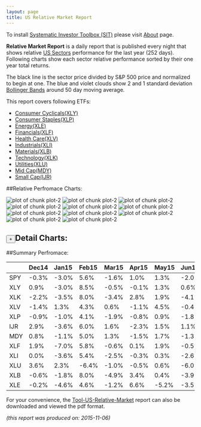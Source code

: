 ```yaml
---
layout: page
title: US Relative Market Report
---
```



To install [Systematic Investor Toolbox (SIT)](https://github.com/systematicinvestor/SIT) please visit [About](/about) page.





**Relative Market Report** is a daily report that is published every night 
that shows relative [US Sectors](http://www.sectorspdr.com/) performance 
for the last year (252 days). Following charts show each sector relative 
performance sorted by their one year total returns. 

The black line is the sector price divided by S&P 500 price and normalized to begin at one. 
The blue and violet clouds show 2 and 1 standard deviation 
[Bollinger Bands](http://en.wikipedia.org/wiki/Bollinger_Bands)
around 50 day moving average. 

This report covers following ETFs:

* [Consumer Cyclicals(XLY)](http://www.sectorspdr.com/sectorspdr/sector/XLY)
* [Consumer Staples(XLP)](http://www.sectorspdr.com/sectorspdr/sector/XLP)
* [Energy(XLE)](http://www.sectorspdr.com/sectorspdr/sector/XLE)
* [Financials(XLF)](http://www.sectorspdr.com/sectorspdr/sector/XLF)
* [Health Care(XLV)](http://www.sectorspdr.com/sectorspdr/sector/XLV)
* [Industrials(XLI)](http://www.sectorspdr.com/sectorspdr/sector/XLI)
* [Materials(XLB)](http://www.sectorspdr.com/sectorspdr/sector/XLB)
* [Technology(XLK)](http://www.sectorspdr.com/sectorspdr/sector/XLK)
* [Utilities(XLU)](http://www.sectorspdr.com/sectorspdr/sector/XLU)
* [Mid Cap(MDY)](https://www.spdrs.com/product/fund.seam?ticker=MDY)
* [Small Cap(IJR)](http://finance.yahoo.com/q/hl?s=IJR+Holdings)


##Relative Perfromace Charts:
    


![plot of chunk plot-2](/public/images/Tool-US-Relative-Market/plot-2-1.png) ![plot of chunk plot-2](/public/images/Tool-US-Relative-Market/plot-2-2.png) ![plot of chunk plot-2](/public/images/Tool-US-Relative-Market/plot-2-3.png) ![plot of chunk plot-2](/public/images/Tool-US-Relative-Market/plot-2-4.png) ![plot of chunk plot-2](/public/images/Tool-US-Relative-Market/plot-2-5.png) ![plot of chunk plot-2](/public/images/Tool-US-Relative-Market/plot-2-6.png) ![plot of chunk plot-2](/public/images/Tool-US-Relative-Market/plot-2-7.png) ![plot of chunk plot-2](/public/images/Tool-US-Relative-Market/plot-2-8.png) ![plot of chunk plot-2](/public/images/Tool-US-Relative-Market/plot-2-9.png) ![plot of chunk plot-2](/public/images/Tool-US-Relative-Market/plot-2-10.png) ![plot of chunk plot-2](/public/images/Tool-US-Relative-Market/plot-2-11.png) 

<input type="button" class="btn btn-sm" value="+">Detail Charts:
---
    




<div markdown="1" style="display:none;">
    


![plot of chunk plot-2](/public/images/Tool-US-Relative-Market/plot-2-12.png) ![plot of chunk plot-2](/public/images/Tool-US-Relative-Market/plot-2-13.png) ![plot of chunk plot-2](/public/images/Tool-US-Relative-Market/plot-2-14.png) ![plot of chunk plot-2](/public/images/Tool-US-Relative-Market/plot-2-15.png) ![plot of chunk plot-2](/public/images/Tool-US-Relative-Market/plot-2-16.png) ![plot of chunk plot-2](/public/images/Tool-US-Relative-Market/plot-2-17.png) ![plot of chunk plot-2](/public/images/Tool-US-Relative-Market/plot-2-18.png) ![plot of chunk plot-2](/public/images/Tool-US-Relative-Market/plot-2-19.png) ![plot of chunk plot-2](/public/images/Tool-US-Relative-Market/plot-2-20.png) ![plot of chunk plot-2](/public/images/Tool-US-Relative-Market/plot-2-21.png) ![plot of chunk plot-2](/public/images/Tool-US-Relative-Market/plot-2-22.png) ![plot of chunk plot-2](/public/images/Tool-US-Relative-Market/plot-2-23.png) 

</div>
    




##Summary Perfromace:
    




|    |Dec14 |Jan15 |Feb15 |Mar15 |Apr15 |May15 |Jun15 |Jul15 |Aug15 |Sep15 |Oct15 |Nov15 |Total |
|:---|:-----|:-----|:-----|:-----|:-----|:-----|:-----|:-----|:-----|:-----|:-----|:-----|:-----|
|SPY |-0.3% |-3.0% | 5.6% |-1.6% | 1.0% | 1.3% |-2.0% | 2.2% |-6.1% |-2.5% | 8.5% | 1.1% | 3.5% |
|XLY | 0.9% |-3.0% | 8.5% |-0.5% |-0.1% | 1.3% | 0.6% | 4.9% |-6.5% |-0.6% | 9.1% | 0.5% |15.0% |
|XLK |-2.2% |-3.5% | 8.0% |-3.4% | 2.8% | 1.9% |-4.1% | 2.9% |-5.4% |-1.4% |10.5% | 1.2% | 5.9% |
|XLV |-1.4% | 1.3% | 4.3% | 0.6% |-1.1% | 4.5% |-0.4% | 2.9% |-8.0% |-5.7% | 7.8% | 0.9% | 4.9% |
|XLP |-0.9% |-1.0% | 4.1% |-1.9% |-0.8% | 0.9% |-1.8% | 5.7% |-6.0% | 0.4% | 5.7% |-0.3% | 3.5% |
|IJR | 2.9% |-3.6% | 6.0% | 1.6% |-2.3% | 1.5% | 1.1% |-0.8% |-5.2% |-3.5% | 6.1% | 2.4% | 5.4% |
|MDY | 0.8% |-1.1% | 5.0% | 1.3% |-1.5% | 1.7% |-1.3% | 0.1% |-5.7% |-3.2% | 5.6% | 1.5% | 2.8% |
|XLF | 1.9% |-7.0% | 5.8% |-0.6% | 0.1% | 1.9% |-0.5% | 3.4% |-7.1% |-2.8% | 6.3% | 1.7% | 2.2% |
|XLI | 0.0% |-3.6% | 5.4% |-2.5% |-0.3% | 0.3% |-2.6% | 0.2% |-5.4% |-2.2% | 8.8% | 1.1% |-1.6% |
|XLU | 3.6% | 2.3% |-6.4% |-1.0% |-0.5% | 0.6% |-6.0% | 6.1% |-3.5% | 2.9% | 1.1% | 0.1% |-1.4% |
|XLB |-0.6% |-1.8% | 8.0% |-4.9% | 3.4% | 0.4% |-3.9% |-5.0% |-5.6% |-7.4% |13.4% |-0.2% |-6.2% |
|XLE |-0.2% |-4.6% | 4.6% |-1.2% | 6.6% |-5.2% |-3.5% |-7.7% |-4.2% |-7.2% |11.2% | 3.1% |-9.7% |
    


For your convenience, the 
[Tool-US-Relative-Market](/public/images/Tool-US-Relative-Market/Tool-US-Relative-Market.pdf)
report can also be downloaded and viewed the pdf format.



*(this report was produced on: 2015-11-06)*
